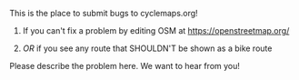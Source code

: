 
This is the place to submit bugs to cyclemaps.org!

1.  If you can't fix a problem by editing OSM at https://openstreetmap.org/

2.  *OR* if you see any route that SHOULDN'T be shown as a bike route

Please describe the problem here.  We want to hear from you!

